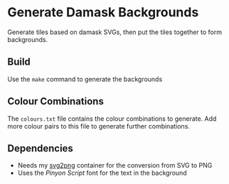 # Generate Damask Backgrounds

Generate tiles based on damask SVGs, then put the tiles together to form backgrounds.

## Build

Use the `make` command to generate the backgrounds

## Colour Combinations

The `colours.txt` file contains the colour combinations to generate.  Add more
colour pairs to this file to generate further combinations.

## Dependencies

- Needs my [svg2png](https://github.com/ianfinch/svg2png) container for the conversion from SVG to PNG
- Uses the _Pinyon Script_ font for the text in the background
